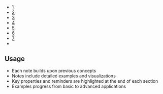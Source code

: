 - [1](linear-transformations-study-guide.md)
- [2](linear-algebra-notes%20(2).md)
- [3](linear-algebra-notes%20(3).md)
- [4](linear-algebra-notes%20(4).md)
- [5](linear-algebra-notes%20(5).md)
- [6](linear-algebra-notes%20(6).md)
- [7](linear-algebra-notes%20(7).md)
-   
## Usage
- Each note builds upon previous concepts
- Notes include detailed examples and visualizations
- Key properties and reminders are highlighted at the end of each section
- Examples progress from basic to advanced applications
